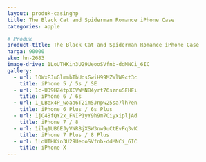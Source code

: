 ```yaml
---
layout: produk-casinghp
title: The Black Cat and Spiderman Romance iPhone Case
categories: apple

# Produk
product-title: The Black Cat and Spiderman Romance iPhone Case
harga: 90000
sku: hn-2683
image-drive: 1LoUTHKin3U29UeooSVfnb-ddMNCi_6IC
gallery:
  - url: 1OWxEJuGlmmbTbUosGwiH99MZWlW9ct3c
    title: iPhone 5 / 5s / SE
  - url: 1c-UD9HZ4tpXCVWMNB4yrt76sznuSFHFi
    title: iPhone 6 / 6s
  - url: 1_LBex4P_woaa6T2im5Jnpw25sa7lh7en
    title: iPhone 6 Plus / 6s Plus
  - url: 1jC48fQY2x_FNIP1yY9h9m7CiyxipljAd
    title: iPhone 7 / 8
  - url: 1ilq1UB6EJyVNR8jXSW3nw9uCtEvFq3vK
    title: iPhone 7 Plus / 8 Plus
  - url: 1LoUTHKin3U29UeooSVfnb-ddMNCi_6IC
    title: iPhone X
---
```

